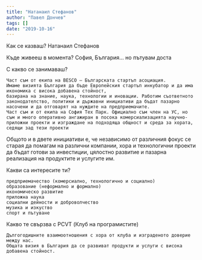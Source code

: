 ```yaml
---
title: "Натанаил Стефанов"
author: "Павел Дончев"
tags: []
date: "2019-10-16"
---
```


Как се казваш?
Натанаил Стефанов

Къде живееш в момента?
София, България… но пътувам доста

С какво се занимаваш?

    Част съм от екипа на BESCO – Българската стартъп асоциация.
    Имаме визията България да бъде Европейския стартъп инкубатор и да има икономика с висока добавена стойност,
    базирана на знание, наука, технологии и иновации. Работим съответното законодателство, политики и държавни инициативи да бъдат пазарнo насочени и да отговарят на нуждите на предприемачите. 
    Част съм и от екипа на София Тех Парк. Официално съм член на УС, но съм и много оперативно ангажиран в посока комерсиализацията научно-приложни проекти и изграждане на подходяща общност и среда за хората, седящи зад тези проекти

Общото и в двете инициативи е, че независимо от различния фокус се старая да помагам на различни компании, хора и технологични проекти да бъдат готови за инвестиции, цялостно развитие и пазарна реализация на продуктите и услугите им. 

Какви са интересите ти?

    предприемачество (комерсиално, технологично и социално)
    образование (неформално и формално)
    икономическо развитие
    приложна наука
    социални дейности и доброволчество
    музика и изкуство 
    спорт и пътуване

Какво те свързва с PCVT (Клуб на програмистите)

    Дългогодишните взаимоотношения с хора от клуба и изграденото доверие между нас. 
    Общата визия в България да се развиват продукти и услуги с висока добавена стойност. 
